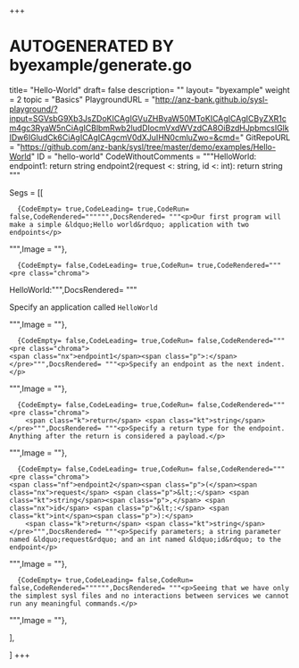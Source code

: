 +++
# AUTOGENERATED BY byexample/generate.go
title= "Hello-World"
draft= false
description= ""
layout= "byexample"
weight = 2
topic = "Basics"
PlaygroundURL = "http://anz-bank.github.io/sysl-playground/?input=SGVsbG9Xb3JsZDoKICAgIGVuZHBvaW50MToKICAgICAgICByZXR1cm4gc3RyaW5nCiAgICBlbmRwb2ludDIocmVxdWVzdCA8OiBzdHJpbmcsIGlkIDw6IGludCk6CiAgICAgICAgcmV0dXJuIHN0cmluZwo=&cmd="
GitRepoURL = "https://github.com/anz-bank/sysl/tree/master/demo/examples/Hello-World"
ID = "hello-world"
CodeWithoutComments = """HelloWorld:
    endpoint1:
        return string
    endpoint2(request <: string, id <: int):
        return string
"""

Segs = [[
  
      {CodeEmpty= true,CodeLeading= true,CodeRun= false,CodeRendered="""""",DocsRendered= """<p>Our first program will make a simple &ldquo;Hello world&rdquo; application with two endpoints</p>
""",Image = ""},

      {CodeEmpty= false,CodeLeading= true,CodeRun= true,CodeRendered="""<pre class="chroma">
<span class="nx">HelloWorld</span><span class="p">:</span></pre>""",DocsRendered= """<p>Specify an application called <code>HelloWorld</code></p>
""",Image = ""},

      {CodeEmpty= false,CodeLeading= true,CodeRun= false,CodeRendered="""<pre class="chroma">
    <span class="nx">endpoint1</span><span class="p">:</span></pre>""",DocsRendered= """<p>Specify an endpoint as the next indent.</p>
""",Image = ""},

      {CodeEmpty= false,CodeLeading= true,CodeRun= false,CodeRendered="""<pre class="chroma">
        <span class="k">return</span> <span class="kt">string</span></pre>""",DocsRendered= """<p>Specify a return type for the endpoint. Anything after the return is considered a payload.</p>
""",Image = ""},

      {CodeEmpty= false,CodeLeading= true,CodeRun= false,CodeRendered="""<pre class="chroma">
    <span class="nf">endpoint2</span><span class="p">(</span><span class="nx">request</span> <span class="p">&lt;:</span> <span class="kt">string</span><span class="p">,</span> <span class="nx">id</span> <span class="p">&lt;:</span> <span class="kt">int</span><span class="p">):</span>
        <span class="k">return</span> <span class="kt">string</span></pre>""",DocsRendered= """<p>Specify parameters; a string parameter named &ldquo;request&rdquo; and an int named &ldquo;id&rdquo; to the endpoint</p>
""",Image = ""},

      {CodeEmpty= true,CodeLeading= false,CodeRun= false,CodeRendered="""""",DocsRendered= """<p>Seeing that we have only the simplest sysl files and no interactions between services we cannot run any meaningful commands.</p>
""",Image = ""},


],

]
+++


